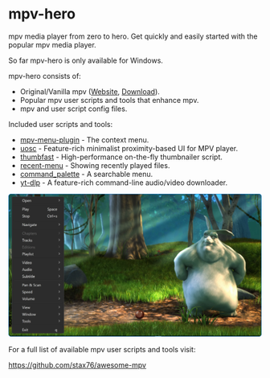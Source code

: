 
# mpv-hero

mpv media player from zero to hero. Get quickly and easily started with the popular mpv media player.

So far mpv-hero is only available for Windows.

mpv-hero consists of:

- Original/Vanilla mpv ([Website](https://mpv.io), [Download](https://github.com/stax76/awesome-mpv?tab=readme-ov-file#installationdownload)).
- Popular mpv user scripts and tools that enhance mpv.
- mpv and user script config files.

Included user scripts and tools:

- [mpv-menu-plugin](https://github.com/tsl0922/mpv-menu-plugin) - The context menu.
- [uosc](https://github.com/tomasklaen/uosc) - Feature-rich minimalist proximity-based UI for MPV player.
- [thumbfast](https://github.com/po5/thumbfast) - High-performance on-the-fly thumbnailer script.
- [recent-menu](https://github.com/natural-harmonia-gropius/recent-menu) - Showing recently played files.
- [command_palette](https://github.com/stax76/mpv-scripts) - A searchable menu.
- [yt-dlp](https://github.com/yt-dlp/yt-dlp) - A feature-rich command-line audio/video downloader.

![](screenshot.webp)

For a full list of available mpv user scripts and tools visit:

https://github.com/stax76/awesome-mpv
